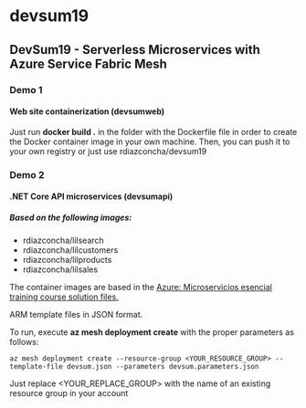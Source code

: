 # devsum19
## DevSum19 - Serverless Microservices with Azure Service Fabric Mesh

### Demo 1
#### Web site containerization (devsumweb)

Just run **docker build .** in the folder with the Dockerfile file in order to create the Docker container image in your own machine.  Then, you can push it to your own registry or just use rdiazconcha/devsum19

### Demo 2
#### .NET Core API microservices (devsumapi)
##### Based on the following images:
- rdiazconcha/lilsearch
- rdiazconcha/lilcustomers
- rdiazconcha/lilproducts
- rdiazconcha/lilsales

The container images are based in the [Azure: Microservicios esencial training course solution files.](https://github.com/rdiazconcha/lil-azure-microservicios)

ARM template files in JSON format.

To run, execute **az mesh deployment create** with the proper parameters as follows:

```
az mesh deployment create --resource-group <YOUR_RESOURCE_GROUP> --template-file devsum.json --parameters devsum.parameters.json
```

Just replace <YOUR_REPLACE_GROUP> with the name of an existing resource group in your account
